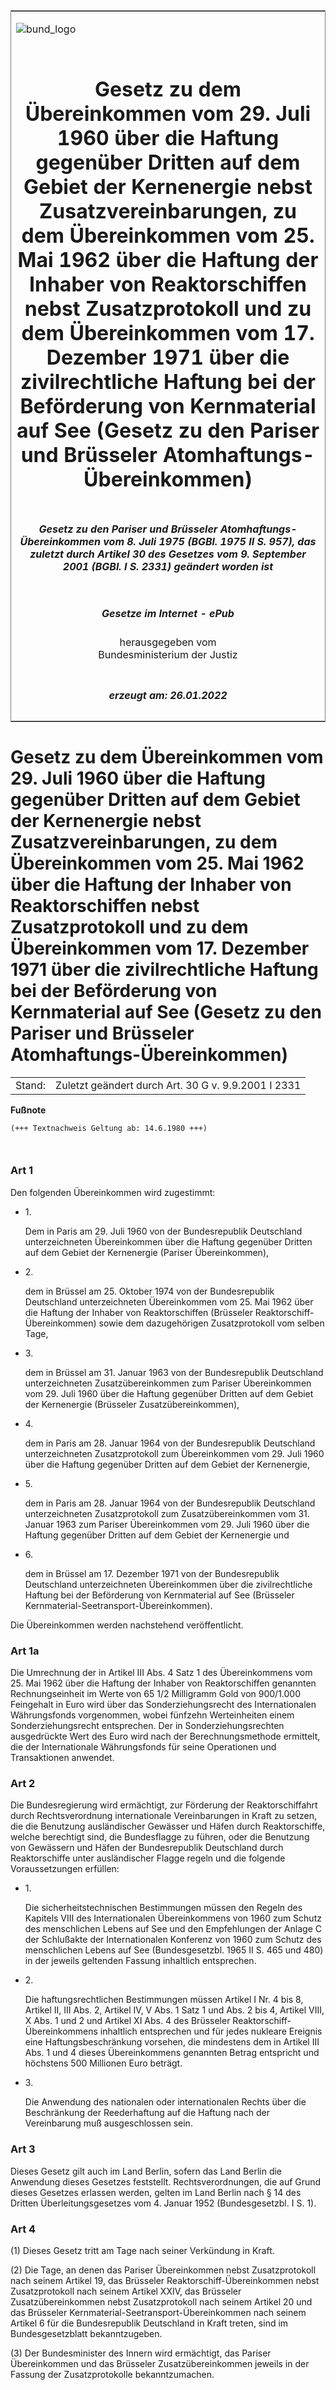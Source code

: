 <span id="DECKBLATT.html"></span>

<table border="0" frame="border" width="100%">

<tr valign="top">

<td align="left">

![bund\_logo](BfJ_2021_Web_de_de.gif)

</td>

<td align="right">

 

</td>

</tr>

<tr align="center" valign="middle">

<td colspan="2">

# Gesetz zu dem Übereinkommen vom 29. Juli 1960 über die Haftung gegenüber Dritten auf dem Gebiet der Kernenergie nebst Zusatzvereinbarungen, zu dem Übereinkommen vom 25. Mai 1962 über die Haftung der Inhaber von Reaktorschiffen nebst Zusatzprotokoll und zu dem Übereinkommen vom 17. Dezember 1971 über die zivilrechtliche Haftung bei der Beförderung von Kernmaterial auf See (Gesetz zu den Pariser und Brüsseler Atomhaftungs-Übereinkommen)

</td>

</tr>

<tr align="center" valign="middle">

<td colspan="2">

##### Gesetz zu den Pariser und Brüsseler Atomhaftungs-Übereinkommen vom 8. Juli 1975 (BGBl. 1975 II S. 957), das zuletzt durch Artikel 30 des Gesetzes vom 9. September 2001 (BGBl. I S. 2331) geändert worden ist

</td>

</tr>

<tr align="center" valign="middle">

<td colspan="2">

  
  

##### Gesetze im Internet - ePub  
  
herausgegeben vom  
Bundesministerium der Justiz

</td>

</tr>

<tr align="center" valign="bottom">

<td colspan="2">

  
  

##### erzeugt am: 26.01.2022

</td>

</tr>

</table>

<span id="BJNR209570975.html"></span>

# Gesetz zu dem Übereinkommen vom 29. Juli 1960 über die Haftung gegenüber Dritten auf dem Gebiet der Kernenergie nebst Zusatzvereinbarungen, zu dem Übereinkommen vom 25. Mai 1962 über die Haftung der Inhaber von Reaktorschiffen nebst Zusatzprotokoll und zu dem Übereinkommen vom 17. Dezember 1971 über die zivilrechtliche Haftung bei der Beförderung von Kernmaterial auf See (Gesetz zu den Pariser und Brüsseler Atomhaftungs-Übereinkommen)

<div>

<div class="jnhtml">

|        |                                                     |
| ------ | --------------------------------------------------- |
| Stand: | Zuletzt geändert durch Art. 30 G v. 9.9.2001 I 2331 |

</div>

</div>

<div>

  
**Fußnote**

<div class="jnhtml">

<div>

<div class="jurAbsatz">

  

``` 
(+++ Textnachweis Geltung ab: 14.6.1980 +++)

 
```

</div>

</div>

</div>

</div>

<span id="BJNR209570975BJNE000100303.html"></span>

### Art 1  

<div>

<div class="jnhtml">

<div>

<div class="jurAbsatz">

Den folgenden Übereinkommen wird zugestimmt:

  - 1\.
    
    <div style="">
    
    Dem in Paris am 29. Juli 1960 von der Bundesrepublik Deutschland
    unterzeichneten Übereinkommen über die Haftung gegenüber Dritten auf
    dem Gebiet der Kernenergie (Pariser Übereinkommen),
    
    </div>

  - 2\.
    
    <div style="">
    
    dem in Brüssel am 25. Oktober 1974 von der Bundesrepublik
    Deutschland unterzeichneten Übereinkommen vom 25. Mai 1962 über die
    Haftung der Inhaber von Reaktorschiffen (Brüsseler
    Reaktorschiff-Übereinkommen) sowie dem dazugehörigen
    Zusatzprotokoll vom selben Tage,
    
    </div>

  - 3\.
    
    <div style="">
    
    dem in Brüssel am 31. Januar 1963 von der Bundesrepublik Deutschland
    unterzeichneten Zusatzübereinkommen zum Pariser Übereinkommen vom
    29. Juli 1960 über die Haftung gegenüber Dritten auf dem Gebiet der
    Kernenergie (Brüsseler Zusatzübereinkommen),
    
    </div>

  - 4\.
    
    <div style="">
    
    dem in Paris am 28. Januar 1964 von der Bundesrepublik Deutschland
    unterzeichneten Zusatzprotokoll zum Übereinkommen vom 29. Juli 1960
    über die Haftung gegenüber Dritten auf dem Gebiet der Kernenergie,
    
    </div>

  - 5\.
    
    <div style="">
    
    dem in Paris am 28. Januar 1964 von der Bundesrepublik Deutschland
    unterzeichneten Zusatzprotokoll zum Zusatzübereinkommen vom 31.
    Januar 1963 zum Pariser Übereinkommen vom 29. Juli 1960 über die
    Haftung gegenüber Dritten auf dem Gebiet der Kernenergie und
    
    </div>

  - 6\.
    
    <div style="">
    
    dem in Brüssel am 17. Dezember 1971 von der Bundesrepublik
    Deutschland unterzeichneten Übereinkommen über die zivilrechtliche
    Haftung bei der Beförderung von Kernmaterial auf See (Brüsseler
    Kernmaterial-Seetransport-Übereinkommen).
    
    </div>

Die Übereinkommen werden nachstehend veröffentlicht.

</div>

</div>

</div>

</div>

<span id="BJNR209570975BJNE000201377.html"></span>

### Art 1a  

<div>

<div class="jnhtml">

<div>

<div class="jurAbsatz">

Die Umrechnung der in Artikel III Abs. 4 Satz 1 des Übereinkommens vom
25. Mai 1962 über die Haftung der Inhaber von Reaktorschiffen genannten
Rechnungseinheit im Werte von 65 1/2 Milligramm Gold von 900/1.000
Feingehalt in Euro wird über das Sonderziehungsrecht des Internationalen
Währungsfonds vorgenommen, wobei fünfzehn Werteinheiten einem
Sonderziehungsrecht entsprechen. Der in Sonderziehungsrechten
ausgedrückte Wert des Euro wird nach der Berechnungsmethode ermittelt,
die der Internationale Währungsfonds für seine Operationen und
Transaktionen anwendet.

</div>

</div>

</div>

</div>

<span id="BJNR209570975BJNE000301377.html"></span>

### Art 2  

<div>

<div class="jnhtml">

<div>

<div class="jurAbsatz">

Die Bundesregierung wird ermächtigt, zur Förderung der Reaktorschiffahrt
durch Rechtsverordnung internationale Vereinbarungen in Kraft zu setzen,
die die Benutzung ausländischer Gewässer und Häfen durch Reaktorschiffe,
welche berechtigt sind, die Bundesflagge zu führen, oder die Benutzung
von Gewässern und Häfen der Bundesrepublik Deutschland durch
Reaktorschiffe unter ausländischer Flagge regeln und die folgende
Voraussetzungen erfüllen:

  - 1\.
    
    <div style="">
    
    Die sicherheitstechnischen Bestimmungen müssen den Regeln des
    Kapitels VIII des Internationalen Übereinkommens von 1960 zum Schutz
    des menschlichen Lebens auf See und den Empfehlungen der Anlage C
    der Schlußakte der Internationalen Konferenz von 1960 zum Schutz des
    menschlichen Lebens auf See (Bundesgesetzbl. 1965 II S. 465 und 480)
    in der jeweils geltenden Fassung inhaltlich entsprechen.
    
    </div>

  - 2\.
    
    <div style="">
    
    Die haftungsrechtlichen Bestimmungen müssen Artikel I Nr. 4 bis 8,
    Artikel II, III Abs. 2, Artikel IV, V Abs. 1 Satz 1 und Abs. 2 bis
    4, Artikel VIII, X Abs. 1 und 2 und Artikel XI Abs. 4 des Brüsseler
    Reaktorschiff-Übereinkommens inhaltlich entsprechen und für jedes
    nukleare Ereignis eine Haftungsbeschränkung vorsehen, die mindestens
    dem in Artikel III Abs. 1 und 4 dieses Übereinkommens genannten
    Betrag entspricht und höchstens 500 Millionen Euro beträgt.
    
    </div>

  - 3\.
    
    <div style="">
    
    Die Anwendung des nationalen oder internationalen Rechts über die
    Beschränkung der Reederhaftung auf die Haftung nach der Vereinbarung
    muß ausgeschlossen sein.
    
    </div>

</div>

</div>

</div>

</div>

<span id="BJNR209570975BJNE000400303.html"></span>

### Art 3  

<div>

<div class="jnhtml">

<div>

<div class="jurAbsatz">

Dieses Gesetz gilt auch im Land Berlin, sofern das Land Berlin die
Anwendung dieses Gesetzes feststellt. Rechtsverordnungen, die auf Grund
dieses Gesetzes erlassen werden, gelten im Land Berlin nach § 14 des
Dritten Überleitungsgesetzes vom 4. Januar 1952 (Bundesgesetzbl. I S.
1).

</div>

</div>

</div>

</div>

<span id="BJNR209570975BJNE000500303.html"></span>

### Art 4  

<div>

<div class="jnhtml">

<div>

<div class="jurAbsatz">

(1) Dieses Gesetz tritt am Tage nach seiner Verkündung in Kraft.

</div>

<div class="jurAbsatz">

(2) Die Tage, an denen das Pariser Übereinkommen nebst Zusatzprotokoll
nach seinem Artikel 19, das Brüsseler Reaktorschiff-Übereinkommen nebst
Zusatzprotokoll nach seinem Artikel XXIV, das Brüsseler
Zusatzübereinkommen nebst Zusatzprotokoll nach seinem Artikel 20 und
das Brüsseler Kernmaterial-Seetransport-Übereinkommen nach seinem
Artikel 6 für die Bundesrepublik Deutschland in Kraft treten, sind im
Bundesgesetzblatt bekanntzugeben.

</div>

<div class="jurAbsatz">

(3) Der Bundesminister des Innern wird ermächtigt, das Pariser
Übereinkommen und das Brüsseler Zusatzübereinkommen jeweils in der
Fassung der Zusatzprotokolle bekanntzumachen.

</div>

</div>

</div>

</div>
